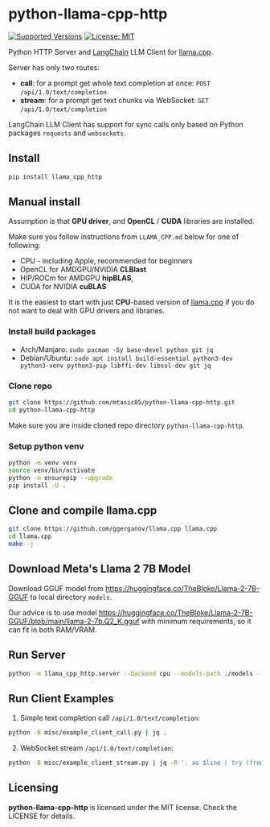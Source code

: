 # python-llama-cpp-http

<!--
[![Build][build-image]]()
[![Status][status-image]][pypi-project-url]
[![Stable Version][stable-ver-image]][pypi-project-url]
[![Coverage][coverage-image]]()
[![Python][python-ver-image]][pypi-project-url]
[![License][mit-image]][mit-url]
-->
[![Supported Versions](https://img.shields.io/pypi/pyversions/llama_cpp_http)](https://pypi.org/project/llama_cpp_http)
[![License: MIT](https://img.shields.io/badge/license-MIT-blue.svg)](https://opensource.org/licenses/MIT)

Python HTTP Server and [LangChain](https://python.langchain.com) LLM Client for [llama.cpp](https://github.com/ggerganov/llama.cpp).

Server has only two routes:
- **call**: for a prompt get whole text completion at once: `POST` `/api/1.0/text/completion`
- **stream**: for a prompt get text chunks via WebSocket: `GET` `/api/1.0/text/completion`

LangChain LLM Client has support for sync calls only based on Python packages `requests` and `websockets`.

## Install

```bash
pip install llama_cpp_http
```

## Manual install

Assumption is that **GPU driver**, and **OpenCL** / **CUDA** libraries are installed.

Make sure you follow instructions from `LLAMA_CPP.md` below for one of following:
- CPU - including Apple, recommended for beginners
- OpenCL for AMDGPU/NVIDIA **CLBlast**
- HIP/ROCm for AMDGPU **hipBLAS**,
- CUDA for NVIDIA **cuBLAS**

It is the easiest to start with just **CPU**-based version of [llama.cpp](https://github.com/ggerganov/llama.cpp) if you do not want to deal with GPU drivers and libraries.

### Install build packages

- Arch/Manjaro: `sudo pacman -Sy base-devel python git jq`
- Debian/Ubuntu: `sudo apt install build-essential python3-dev python3-venv python3-pip libffi-dev libssl-dev git jq`

### Clone repo

```bash
git clone https://github.com/mtasic85/python-llama-cpp-http.git
cd python-llama-cpp-http
```

Make sure you are inside cloned repo directory `python-llama-cpp-http`.

### Setup python venv

```bash
python -m venv venv
source venv/bin/activate
python -m ensurepip --upgrade
pip install -U .
```

## Clone and compile llama.cpp

```bash
git clone https://github.com/ggerganov/llama.cpp llama.cpp
cd llama.cpp
make -j
```

## Download Meta's Llama 2 7B Model

Download GGUF model from https://huggingface.co/TheBloke/Llama-2-7B-GGUF to local directory `models`.

Our advice is to use model https://huggingface.co/TheBloke/Llama-2-7B-GGUF/blob/main/llama-2-7b.Q2_K.gguf with minimum requirements, so it can fit in both RAM/VRAM.

## Run Server

```bash
python -m llama_cpp_http.server --backend cpu --models-path ./models --llama-cpp-path ./llama.cpp
```

## Run Client Examples

1) Simple text completion call `/api/1.0/text/completion`:

```bash
python -B misc/example_client_call.py | jq .
```

2) WebSocket stream `/api/1.0/text/completion`:

```bash
python -B misc/example_client_stream.py | jq -R '. as $line | try (fromjson) catch $line'
```

## Licensing

**python-llama-cpp-http** is licensed under the MIT license. Check the LICENSE for details.
